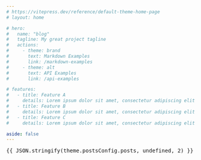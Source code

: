 ```yaml
---
# https://vitepress.dev/reference/default-theme-home-page
# layout: home

# hero:
#   name: "blog"
#   tagline: My great project tagline
#   actions:
#     - theme: brand
#       text: Markdown Examples
#       link: /markdown-examples
#     - theme: alt
#       text: API Examples
#       link: /api-examples

# features:
#   - title: Feature A
#     details: Lorem ipsum dolor sit amet, consectetur adipiscing elit
#   - title: Feature B
#     details: Lorem ipsum dolor sit amet, consectetur adipiscing elit
#   - title: Feature C
#     details: Lorem ipsum dolor sit amet, consectetur adipiscing elit

aside: false
---
```


<script setup>
import { useData } from "vitepress";
const { theme } = useData()
</script>

<pre>{{ JSON.stringify(theme.postsConfig.posts, undefined, 2) }}</pre>
<Page v-bind="theme.postsConfig.posts[0]"></Page>
